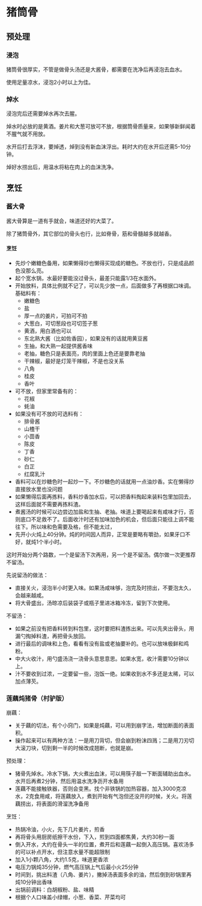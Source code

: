 # 猪筒骨

## 预处理

### 浸泡

猪筒骨很厚实，不管是做骨头汤还是大酱骨，都需要在洗净后再浸泡去血水。

使用足量凉水，浸泡2小时以上为佳。

### 焯水

浸泡完后还需要焯水再次去腥。

焯水时必放的是黄酒。姜片和大葱可放可不放，根据筒骨质量来，如果够新鲜闻着不腥气就不用放。

水开后打去浮沫，要焯透，焯到没有新血沫浮出。耗时大约在水开后还需5-10分钟。

焯好水捞出后，用温水将粘在肉上的血沫洗净。

## 烹饪

### 酱大骨

酱大骨算是一道有手就会，味道还好的大菜了。

除了猪筒骨外，其它部位的骨头也行，比如脊骨，筋和骨髓越多就越香。

#### 烹饪

- 先炒个嫩糖色备用，如果懒得炒也懒得买现成的糖色。不放也行，只是成品颜色没那么亮。
- 起个宽水锅，水最好要能没过骨头，最差只能露1/3在水面外。
- 开始放料，具体比例就不记了，可以先少放一点，后面做多了再根据口味调。基础料有：
  - 嫩糖色
  - 盐
  - 厚一点的姜片，可拍可不拍
  - 大葱白，可切葱段也可切签子葱
  - 黄酒，用白酒也可以
  - 东北熟大酱（比如佐香园），如果没有的话就用黄豆酱
  - 生抽，和大熟一起提供酱香味
  - 老抽，糖色只是表面亮，肉的里面上色还是要靠老抽
  - 干辣椒，最好是灯笼干辣椒，不是也没关系
  - 八角
  - 桂皮
  - 香叶
- 可不放，但家里常备有的：
  - 花椒
  - 蚝油
- 如果没有可不放的可选料有：
  - 排骨酱
  - 山楂干
  - 小茴香
  - 陈皮
  - 丁香
  - 砂仁
  - 白芷
  - 红腐乳汁
- 香料可以在炒糖色时一起炒一下。不炒糖色的话就用一点油炒香。实在懒得炒直接放水里也没问题
- 如果懒得后面再拣料，香料炒香加水后，可以把香料掏起来装料包里加回去，这样后面就不需要再拣料渣。
- 煮酱汤的时候可以边尝边加盐和生抽、老抽。味道上要喝起来有咸味才行，否则底口不足救不了。后面收汁时还有加味加色的机会，但后面只能往上调不能往下。所以味和色需要及格，但不能太过，
- 先开小火炖上40分钟。炖的时间因人而异，正常是要略有嚼劲，如果牙口不好，就炖1个半小时。

这时开始分两个路数，一个是留汤下次再用，另一个是不留汤。偶尔做一次更推荐不留汤。

先说留汤的做法：
- 直接关火，浸泡半小时更入味。如果汤咸味够，泡完及时捞出，不要泡太久，会越来越咸。
- 将大骨盛出，汤晾凉后装袋子或瓶子里进冰箱冷冻，留到下次使用。

不留汤：
- 如果之前没有把香料转到料包里，这时要把料渣拣出来。可以先夹出骨头，用漏勺掏掉料渣，再把骨头放回。
- 进行最后的调味和上色，看看有没有盐或老抽要补的。也可以放味极鲜和鸡粉。
- 中大火收汁，用勺盛汤浇一浇骨头意思意思。如果水宽，收汁需要10分钟以上。
- 汁不要收到过浓，一定要留一些，泡饭一绝。如果收到水不多还是太稀，可以加点薄芡。

### 莲藕炖猪骨（村驴版）

崩藕：
- 关于藕的切法，有个小窍门，如果是炖藕，可以用到崩字法，增加断面的表面积。
- 操作起来可以有两种方法：一是用刀背切，但会崩到粉沫四溅；二是用刀刃切大滚刀块，切到剩一半的时候改成翘断，也就是崩。

预处理：
- 猪骨先焯水。冷水下锅，大火煮出血沫，可以用筷子敲一下断面辅助出血水。水开后再煮2分钟，然后用温水洗净沥开水备用
- 莲藕不能接触铁器，否则会变黑。找个非铁锅的加热容器，加入3000克凉水，2克食用咸，将莲藕放入，煮到开始有气泡但还没开的时候，关火。将莲藕捞出，将表面的滑溜洗净备用

烹饪：
- 热锅冷油，小火，先下几片姜片，煎香
- 再将骨头用厨房纸擦干水份，下入，煎到四面都焦黄，大约30秒一面
- 倒入开水，大约在骨头一半的位置，煮开后和莲藕一起倒入高压锅。喜欢汤多的可以补点开水，但注意水量不能超限制
- 加入1小颗八角，大约1.5克，味道更香浓
- 电压力锅炖35分钟，燃气高压锅上气后最小火25分钟
- 时间到，挑出料渣（八角、姜片），撇掉汤表面多余的油，然后倒到砂锅里再炖10分钟出香味
- 出锅前调料：白胡椒粉、盐、味精
- 根据个人口味盖小绿帽，小葱、香菜、芹菜均可
